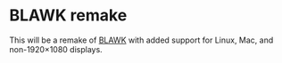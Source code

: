 # BLAWK remake

This will be a remake of [BLAWK](https://github.com/abae/BLAWK) with added support for Linux, Mac, and non-1920×1080 displays.
